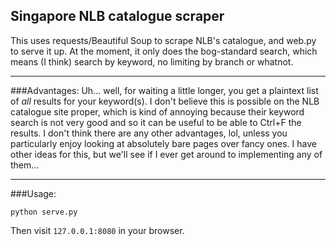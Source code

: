 ## Singapore NLB catalogue scraper<br/>
This uses requests/Beautiful Soup to scrape NLB's catalogue, and web.py to serve it up. At the moment, it only does the bog-standard search, which means (I think) search by keyword, no limiting by branch or whatnot.<br/>

---
###Advantages:
Uh... well, for waiting a little longer, you get a plaintext list of _all_ results for your keyword(s). I don't believe this is possible on the NLB catalogue site proper, which is kind of annoying because their keyword search is not very good and so it can be useful to be able to Ctrl+F the results. I don't think there are any other advantages, lol, unless you particularly enjoy looking at absolutely bare pages over fancy ones. I have other ideas for this, but we'll see if I ever get around to implementing any of them...<br/>

---
###Usage:<br/>
```
python serve.py
```
Then visit ```127.0.0.1:8080``` in your browser.
